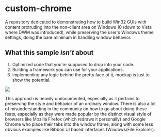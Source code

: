 # custom-chrome

A repository dedicated to demonstrating how to build Win32 GUIs with content protruding into the non-client area on Windows 10 (down to Vista where DWM was introduced), while preserving the user's Windows theme settings, doing the bare minimum in handling window behavior.

## What this sample *isn't* about

1. Optimized code that you're supposed to drop into your code.
2. Building a framework you can use for your applications.
3. Implementing any logic behind the pretty face of it, mockup is just to show the potential.

![](http://i.imgur.com/DEdwte2.jpg)

This approach is heavily undocumented, especially as it pertains to preserving the style and behavior of an ordinary window. There is also a lot of misunderstanding in the community on how to go about doing these feats, especially as they were made popular by the distinct visual style of browsers like Mozilla Firefox (which redraws it personally) and Google Chrome who place their tabs into the window frame, along with some less obvious examples like Ribbon UI based interfaces (Windows/File Explorer).
